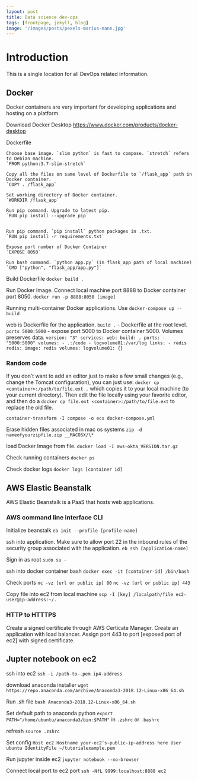 ```yaml
---
layout: post
title: Data science dev-ops 
tags: [frontpage, jekyll, blog]
image: '/images/posts/pexels-marius-mann.jpg'
---
```


# Introduction

This is a single location for all DevOps related information. 

## Docker

Docker containers are very important for developing applications and hosting on a platform. 

Download Docker Desktop https://www.docker.com/products/docker-desktop

Dockerfile

	Choose base image. `slim python` is fast to compose. `stretch` refers to Debian machine.
	`FROM python:3.7-slim-stretch` 

	Copy all the files on same level of Dockerfile to `/flask_app` path in Docker container.
	`COPY . /flask_app`

	Set working directory of Docker container.
	`WORKDIR /flask_app`

	Run pip command. Upgrade to latest pip.
	`RUN pip install --upgrade pip`


	Run pip command. `pip install` python packages in .txt.
	`RUN pip install -r requirements.txt`

	Expose port number of Docker Container
	`EXPOSE 8050`

	Run bash command. `python app.py` (in flask_app path of local machine)
	`CMD ["python", "flask_app/app.py"]`


Build Dockerfile
`docker build .`

Run Docker Image. Connect local machine port 8888 to Docker container port 8050.
`docker run -p 8888:8050 [image]`

Running multi-container Docker applications. Use `docker-compose up --build`

web is Dockerfile for the application. `build .` - Dockerfile at the root level. `ports 5000:5000` - expose port 5000 to Docker container 5000. Volumes preserves data. 
`version: "3"
services:
  web:
    build: .
    ports:
      - "5000:5000"
    volumes:
      - .:/code
      - logvolume01:/var/log
    links:
      - redis
  redis:
    image: redis
volumes:
  logvolume01: {}`


### Random code
If you don’t want to add an editor just to make a few small changes (e.g., change the Tomcat configuration), you can just use:
`docker cp <container>:/path/to/file.ext .`
which copies it to your local machine (to your current directory). Then edit the file locally using your favorite editor, and then do a
`docker cp file.ext <container>:/path/to/file.ext`
to replace the old file.

`container-transform -I compose -o ecs docker-compose.yml`

Erase hidden files associated in mac os systems
`zip -d nameofyourzipfile.zip __MACOSX/\*`


load Docker Image from file.
`docker load -I aws-okta_VERSION.tar.gz`

Check running containers
`docker ps`

Check docker logs
`docker logs [container id]`

## AWS Elastic Beanstalk

AWS Elastic Beanstalk is a PaaS that hosts web applications.

### AWS command line interface CLI

Initialize beanstalk
`eb init --profile [profile-name]`

ssh into application. Make sure to allow port 22 in the inbound rules of the security group associated with the application.
`eb ssh [application-name]`

Sign in as root
`sudo su -`

ssh into docker container bash
`docker exec -it [container-id] /bin/bash`

Check ports
`nc -vz [url or public ip] 80`
`nc -vz [url or public ip] 443`

Copy file into ec2 from local machine
`scp -I [key] /localpath/file ec2-user@ip-address:~/.`


### HTTP to HTTTPS
Create a signed certificate through AWS Certicate Manager.
Create an application with load balancer.
Assign port 443 to port [exposed port of ec2] with signed certificate.


## Jupter notebook on ec2

ssh into ec2
`ssh -i /path-to-.pem ip4-address`

download anaconda installer
`wget https://repo.anaconda.com/archive/Anaconda3-2018.12-Linux-x86_64.sh`

Run .sh file
`bash Anaconda3-2018.12-Linux-x86_64.sh`

Set default path to anaconda python
`export PATH="/home/ubuntu/anaconda3/bin:$PATH"` in `.zshrc` or `.bashrc`

refresh 
`source .zshrc`

Set config
`Host ec2
    Hostname your-ec2’s-public-ip-address here
    User ubuntu
    IdentityFile ~/tutorialexample.pem`

Run jupyter inside ec2
`jupyter notebook --no-browser`

Connect local port to ec2 port
`ssh -NfL 9999:localhost:8888 ec2`








